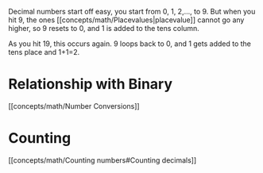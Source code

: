  Decimal numbers start off easy, you start from 0, 1, 2,..., to 9. But when you hit 9, the ones [[concepts/math/Placevalues|placevalue]] cannot go any higher, so 9 resets to 0, and 1 is added to the tens column.

As you hit 19, this occurs again. 9 loops back to 0, and 1 gets added to the tens place and 1+1=2.

# Relationship with Binary
[[concepts/math/Number Conversions]]

# Counting
[[concepts/math/Counting numbers#Counting decimals]]